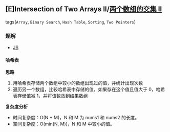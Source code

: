## [E]Intersection of Two Arrays II/[两个数组的交集 II](https://leetcode-cn.com/problems/intersection-of-two-arrays-ii/)
tags(`Array`, `Binary Search`, `Hash Table`, `Sorting`, `Two Pointers`)

### 题解
+ [JS](../../ts/384/350.js)

#### 哈希表
**思路**
1. 用哈希表存储两个数组中较小的数组出现过的值，并统计出现次数
2. 遍历另一个数组，比较哈希表中存储的值，如果存在这个值且值大于 0，哈希表存储值减 1，并将该数放到结果数组

**复杂度分析**
+ 时间复杂度：O(N + M)，N 和 M 为 nums1 和 nums2 的长度。
+ 空间复杂度：O(min(N, M))，N 和 M 中较小的值。